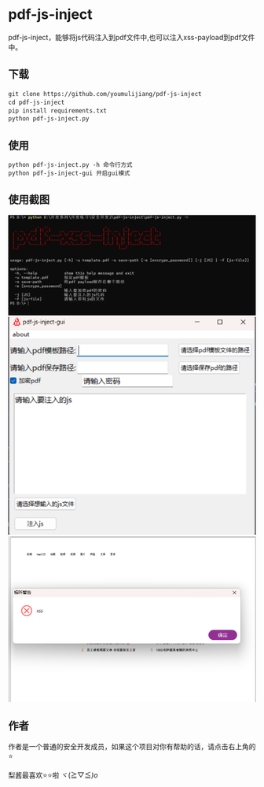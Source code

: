 # pdf-js-inject

pdf-js-inject，能够将js代码注入到pdf文件中,也可以注入xss-payload到pdf文件中。

## 下载

```md
git clone https://github.com/youmulijiang/pdf-js-inject
cd pdf-js-inject
pip install requirements.txt
python pdf-js-inject.py
```

## 使用
```md
python pdf-js-inject.py -h 命令行方式
python pdf-js-inject-gui 开启gui模式
```

## 使用截图

![1711805264544](image/readme/1711805264544.png)![1711805317365](image/readme/1711805317365.png)![1711807383421](image/readme/1711807383421.png)

## 作者

作者是一个普通的安全开发成员，如果这个项目对你有帮助的话，请点击右上角的⭐

梨酱最喜欢⭐⭐啦  ヾ(≧▽≦*)o*
